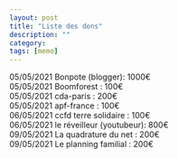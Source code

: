 ```yaml
---
layout: post
title: "Liste des dons"
description: ""
category: 
tags: [memo]
---
```


05/05/2021 Bonpote (blogger): 1000€       
05/05/2021 Boomforest : 100€     
05/05/2021 cda-paris : 200€           
05/05/2021 apf-france : 100€             
06/05/2021 ccfd terre solidaire : 100€               
06/05/2021 le réveilleur (youtubeur): 800€        
09/05/2021 La quadrature du net : 200€          
09/05/2021 Le planning familial : 200€           

